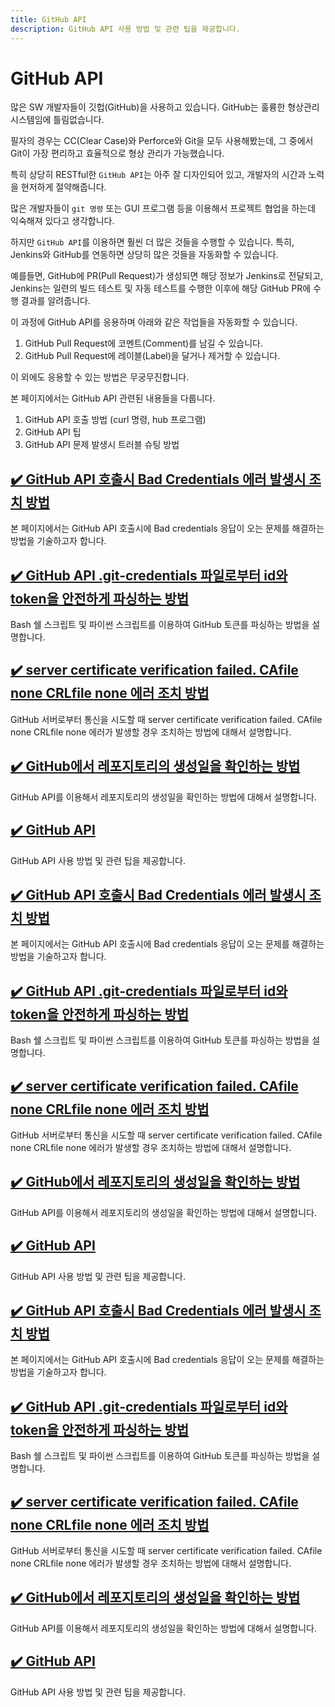 ```yaml
---
title: GitHub API
description: GitHub API 사용 방법 및 관련 팁을 제공합니다.
---
```



GitHub API
===


많은 SW 개발자들이 깃헙(GitHub)을 사용하고 있습니다. 
GitHub는 훌륭한 형상관리 시스템임에 틀림없습니다. 


필자의 경우는 CC(Clear Case)와 Perforce와 Git을 모두 사용해봤는데, 
그 중에서 Git이 가장 편리하고 효율적으로 형상 관리가 가능했습니다. 


특히 상당히 RESTful한 <code>GitHub API</code>는 아주 잘 디자인되어 있고, 
개발자의 시간과 노력을 현저하게 절약해줍니다. 


많은 개발자들이 <code>git 명령</code> 또는 GUI 프로그램 등을 이용해서 
프로젝트 협업을 하는데 익숙해져 있다고 생각합니다. 


하지만 <code>GitHub API</code>를 이용하면 훨씬 더 많은 것들을 수행할 수 있습니다. 
특히, Jenkins와 GitHub를 연동하면 상당히 많은 것들을 자동화할 수 있습니다. 


예를들면, GitHub에 PR(Pull Request)가 생성되면 해당 정보가 Jenkins로 전달되고, 
Jenkins는 일련의 빌드 테스트 및 자동 테스트를 수행한 이후에 
해당 GitHub PR에 수행 결과를 알려줍니다. 


이 과정에 GitHub API를 응용하며 아래와 같은 작업들을 자동화할 수 있습니다.
1. GitHub Pull Request에 코멘트(Comment)를 남길 수 있습니다.
2. GitHub Pull Request에 레이블(Label)을 달거나 제거할 수 있습니다.


이 외에도 응용할 수 있는 방법은 무궁무진합니다. 


본 페이지에서는 GitHub API 관련된 내용들을 다룹니다. 
1. GitHub API 호출 방법 (curl 명령, hub 프로그램)
2. GitHub API 팁
3. GitHub API 문제 발생시 트러블 슈팅 방법





<!--001_bad_credential.html-->
[✔️  GitHub API 호출시 Bad Credentials 에러 발생시 조치 방법](001_bad_credential.html)
---


본 페이지에서는 GitHub API 호출시에 Bad credentials 응답이 오는 문제를 해결하는 방법을 기술하고자 합니다.


<!--002_get_token_from_credential_file.html-->
[✔️  GitHub API .git-credentials 파일로부터 id와 token을 안전하게 파싱하는 방법](002_get_token_from_credential_file.html)
---


Bash 쉘 스크립트 및 파이썬 스크립트를 이용하여 GitHub 토큰를 파싱하는 방법을 설명합니다.


<!--003-server-certificate-verification-fail.html-->
[✔️  server certificate verification failed. CAfile none CRLfile none 에러 조치 방법](003-server-certificate-verification-fail.html)
---


GitHub 서버로부터 통신을 시도할 때 server certificate verification failed. CAfile none CRLfile none 에러가 발생할 경우 조치하는 방법에 대해서 설명합니다.


<!--004-github-how-to-get-the-creation-date-of-repository.html-->
[✔️  GitHub에서 레포지토리의 생성일을 확인하는 방법](004-github-how-to-get-the-creation-date-of-repository.html)
---


GitHub API를 이용해서 레포지토리의 생성일을 확인하는 방법에 대해서 설명합니다.


<!--index.html-->
[✔️  GitHub API](index.html)
---


GitHub API 사용 방법 및 관련 팁을 제공합니다.


<!--001_bad_credential.html-->
[✔️  GitHub API 호출시 Bad Credentials 에러 발생시 조치 방법](001_bad_credential.html)
---


본 페이지에서는 GitHub API 호출시에 Bad credentials 응답이 오는 문제를 해결하는 방법을 기술하고자 합니다.


<!--002_get_token_from_credential_file.html-->
[✔️  GitHub API .git-credentials 파일로부터 id와 token을 안전하게 파싱하는 방법](002_get_token_from_credential_file.html)
---


Bash 쉘 스크립트 및 파이썬 스크립트를 이용하여 GitHub 토큰를 파싱하는 방법을 설명합니다.


<!--003-server-certificate-verification-fail.html-->
[✔️  server certificate verification failed. CAfile none CRLfile none 에러 조치 방법](003-server-certificate-verification-fail.html)
---


GitHub 서버로부터 통신을 시도할 때 server certificate verification failed. CAfile none CRLfile none 에러가 발생할 경우 조치하는 방법에 대해서 설명합니다.


<!--004-github-how-to-get-the-creation-date-of-repository.html-->
[✔️  GitHub에서 레포지토리의 생성일을 확인하는 방법](004-github-how-to-get-the-creation-date-of-repository.html)
---


GitHub API를 이용해서 레포지토리의 생성일을 확인하는 방법에 대해서 설명합니다.


<!--index.html-->
[✔️  GitHub API](index.html)
---


GitHub API 사용 방법 및 관련 팁을 제공합니다.


<!--001_bad_credential.html-->
[✔️  GitHub API 호출시 Bad Credentials 에러 발생시 조치 방법](001_bad_credential.html)
---


본 페이지에서는 GitHub API 호출시에 Bad credentials 응답이 오는 문제를 해결하는 방법을 기술하고자 합니다.


<!--002_get_token_from_credential_file.html-->
[✔️  GitHub API .git-credentials 파일로부터 id와 token을 안전하게 파싱하는 방법](002_get_token_from_credential_file.html)
---


Bash 쉘 스크립트 및 파이썬 스크립트를 이용하여 GitHub 토큰를 파싱하는 방법을 설명합니다.


<!--003-server-certificate-verification-fail.html-->
[✔️  server certificate verification failed. CAfile none CRLfile none 에러 조치 방법](003-server-certificate-verification-fail.html)
---


GitHub 서버로부터 통신을 시도할 때 server certificate verification failed. CAfile none CRLfile none 에러가 발생할 경우 조치하는 방법에 대해서 설명합니다.


<!--004-github-how-to-get-the-creation-date-of-repository.html-->
[✔️  GitHub에서 레포지토리의 생성일을 확인하는 방법](004-github-how-to-get-the-creation-date-of-repository.html)
---


GitHub API를 이용해서 레포지토리의 생성일을 확인하는 방법에 대해서 설명합니다.


<!--index.html-->
[✔️  GitHub API](index.html)
---


GitHub API 사용 방법 및 관련 팁을 제공합니다.
